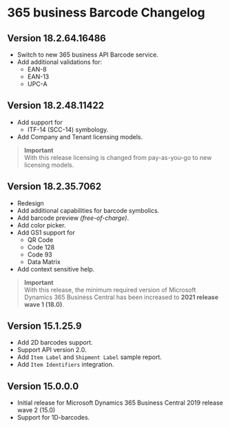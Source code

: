 # 365 business Barcode Changelog

## Version 18.2.64.16486

 - Switch to new 365 business API Barcode service.
 - Add additional validations for:
    - EAN-8
    - EAN-13
    - UPC-A

## Version 18.2.48.11422

 - Add support for
   - ITF-14 (SCC-14) symbology.
 - Add Company and Tenant licensing models.

> **Important**<br>With this release licensing is changed from pay-as-you-go to new licensing models.

## Version 18.2.35.7062

 - Redesign
 - Add additional capabilities for barcode symbolics.
 - Add barcode preview _(free-of-charge)_.
 - Add color picker.
 - Add GS1 support for
   - QR Code
   - Code 128
   - Code 93
   - Data Matrix
 - Add context sensitive help.

> **Important**<br>With this release, the minimum required version of Microsoft Dynamics 365 Business Central has been increased to **2021 release wave 1 (18.0)**.

## Version 15.1.25.9

 - Add 2D barcodes support.
 - Support API version 2.0.
 - Add `Item Label` and `Shipment Label` sample report.
 - Add `Item Identifiers` integration.

## Version 15.0.0.0

 - Initial release for Microsoft Dynamics 365 Business Central 2019 release wave 2 (15.0)
 - Support for 1D-barcodes.
